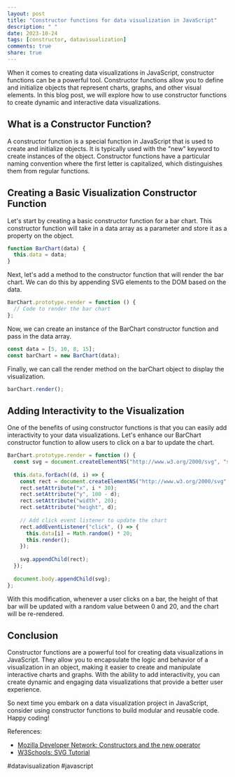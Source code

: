 ```yaml
---
layout: post
title: "Constructor functions for data visualization in JavaScript"
description: " "
date: 2023-10-24
tags: [constructor, datavisualization]
comments: true
share: true
---
```


When it comes to creating data visualizations in JavaScript, constructor functions can be a powerful tool. Constructor functions allow you to define and initialize objects that represent charts, graphs, and other visual elements. In this blog post, we will explore how to use constructor functions to create dynamic and interactive data visualizations.

## What is a Constructor Function?

A constructor function is a special function in JavaScript that is used to create and initialize objects. It is typically used with the "new" keyword to create instances of the object. Constructor functions have a particular naming convention where the first letter is capitalized, which distinguishes them from regular functions.

## Creating a Basic Visualization Constructor Function

Let's start by creating a basic constructor function for a bar chart. This constructor function will take in a data array as a parameter and store it as a property on the object.

```javascript
function BarChart(data) {
  this.data = data;
}
```

Next, let's add a method to the constructor function that will render the bar chart. We can do this by appending SVG elements to the DOM based on the data.

```javascript
BarChart.prototype.render = function () {
  // Code to render the bar chart
};
```

Now, we can create an instance of the BarChart constructor function and pass in the data array.

```javascript
const data = [5, 10, 8, 15];
const barChart = new BarChart(data);
```

Finally, we can call the render method on the barChart object to display the visualization.

```javascript
barChart.render();
```

## Adding Interactivity to the Visualization

One of the benefits of using constructor functions is that you can easily add interactivity to your data visualizations. Let's enhance our BarChart constructor function to allow users to click on a bar to update the chart.

```javascript
BarChart.prototype.render = function () {
  const svg = document.createElementNS("http://www.w3.org/2000/svg", "svg");
  
  this.data.forEach((d, i) => {
    const rect = document.createElementNS("http://www.w3.org/2000/svg", "rect");
    rect.setAttribute("x", i * 30);
    rect.setAttribute("y", 100 - d);
    rect.setAttribute("width", 20);
    rect.setAttribute("height", d);
    
    // Add click event listener to update the chart
    rect.addEventListener("click", () => {
      this.data[i] = Math.random() * 20;
      this.render();
    });
    
    svg.appendChild(rect);
  });
  
  document.body.appendChild(svg);
};
```

With this modification, whenever a user clicks on a bar, the height of that bar will be updated with a random value between 0 and 20, and the chart will be re-rendered.

## Conclusion

Constructor functions are a powerful tool for creating data visualizations in JavaScript. They allow you to encapsulate the logic and behavior of a visualization in an object, making it easier to create and manipulate interactive charts and graphs. With the ability to add interactivity, you can create dynamic and engaging data visualizations that provide a better user experience.

So next time you embark on a data visualization project in JavaScript, consider using constructor functions to build modular and reusable code. Happy coding!

References:
- [Mozilla Developer Network: Constructors and the new operator](https://developer.mozilla.org/en-US/docs/Web/JavaScript/Guide/Working_with_Objects#constructor_functions_and_classes)
- [W3Schools: SVG Tutorial](https://www.w3schools.com/graphics/svg_intro.asp)

#datavisualization #javascript